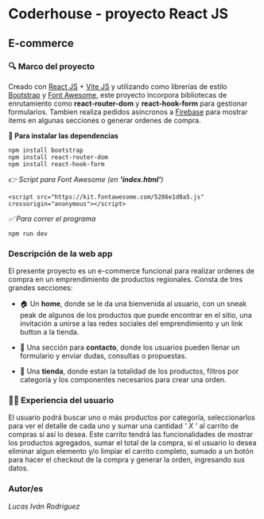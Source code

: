 # Coderhouse - proyecto React JS
## E-commerce

### 🔍 Marco del proyecto

Creado con [React JS](https://es.react.dev/) + [Vite JS](https://vitejs.dev/) y utilizando como librerías de estilo [Bootstrap](https://getbootstrap.com/docs/5.3/getting-started/introduction/) y [Font Awesome](https://fontawesome.com/), este proyecto incorpora bibliotecas de enrutamiento como **react-router-dom** y **react-hook-form** para gestionar formularios. Tambien realiza pedidos asíncronos a [Firebase](https://firebase.google.com/?hl=es) para mostrar items en algunas secciones o generar ordenes de compra.

**🚨 Para instalar las dependencias**

```
npm install bootstrap
npm install react-router-dom
npm install react-hook-form
```

_👉 Script para Font Awesome (en **'index.html'**)_
```
<script src="https://kit.fontawesome.com/5286e1d0a5.js" crossorigin="anonymous"></script>
```

_✅ Para correr el programa_
```
npm run dev
```

### Descripción de la web app

El presente proyecto es un e-commerce funcional para realizar ordenes de compra en un emprendimiento de productos regionales. Consta de tres grandes secciones:

- 🏠 Un **home**, donde se le da una bienvenida al usuario, con un sneak peak de algunos de los productos que puede encontrar en el sitio, una invitación a unirse a las redes sociales del emprendimiento y un link button a la tienda.

- 📧 Una sección para **contacto**, donde los usuarios pueden llenar un formulario y enviar dudas, consultas o propuestas.

- 🏬 Una **tienda**, donde estan la totalidad de los productos, filtros por categoría y los componentes necesarios para crear una orden.

### 👩‍💻 Experiencia del usuario

El usuario podrá buscar uno o más productos por categoría, seleccionarlos para ver el detalle de cada uno y sumar una cantidad _' X '_ al carrito de compras si así lo desea. Este carrito tendrá las funcionalidades de mostrar los productos agregados, sumar el total de la compra, si el usuario lo desea eliminar algun elemento y/o limpiar el carrito completo, sumado a un botón para hacer el checkout de la compra y generar la orden, ingresando sus datos.

### Autor/es

_Lucas Iván Rodriguez_